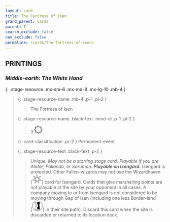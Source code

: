 ```yaml
---
layout: card
title: The Fortress of Isen
grand_parent: Cards
parent: T
search_exclude: false
nav_exclude: false
permalink: /cards/the-fortress-of-isen/
---
```


## PRINTINGS


### _Middle-earth: The White Hand_

{: .stage-resource .mx-sm-6 .mx-md-8 .mx-lg-10 .mb-4 }
> {: .stage-resource-name .mb-4 .p-1 .pl-2 }
> > <div class="card-mp"></div>
> > <div class="card-name">The Fortress of Isen</div>
>
> {: .stage-resource-name .black-text .mind-di .p-1 .pl-2 }
> > 3 ![](/assets/images/stage-point.svg)
>
> {: .card-classification .pr-2 }
> Permanent-event
>
> {: .stage-resource-text .black-text .p-2 }
> > _Unique._ _May not be a starting stage card._ _Playable if you are Alatar, Pallando, or Saruman._ ***Playable on Isengard.*** Isengard is protected. Other Fallen-wizards may not use the Wizardhaven <nobr>[<img src="/assets/images/free-haven.svg">]</nobr> card for Isengard. Cards that give marshalling points are not playable at the site by your opponent in all cases. A company moving to or from Isengard is not considered to be moving through Gap of Isen (including one less Border-land <nobr>[<img src="/assets/images/border-land.svg">]</nobr> in their site path). Discard this card when the site is discarded or returned to its location deck.
> 
